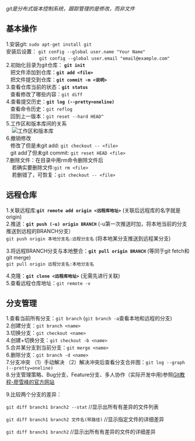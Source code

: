 *git是分布式版本控制系统，跟踪管理的是修改，而非文件*

## 基本操作
1.安装git: `sudo apt-get install git`    
安装后设置： `git config --global user.name "Your Name"`  
&nbsp;&nbsp;&nbsp;&nbsp;&nbsp;&nbsp;&nbsp;&nbsp;&nbsp;&nbsp;&nbsp;&nbsp;&nbsp;&nbsp;&nbsp;&nbsp;&nbsp;&nbsp;&nbsp;&nbsp;&nbsp;&nbsp;&nbsp;`git config --global user.email "email@example.com"`  
2.初始化目录为git仓库： **`git init`**  
&nbsp;&nbsp;&nbsp;把文件添加到仓库：**`git add <file>`**  
&nbsp;&nbsp;&nbsp;把文件提交到仓库：**`git commit -m <说明>`**  
3.查看仓库当前的状态：**`git status`**  
&nbsp;&nbsp;&nbsp;查看修改了哪些内容：`git diff`  
4.查看提交历史：**`git log (--pretty=oneline)`**  
&nbsp;&nbsp;&nbsp;查看命令历史：`git reflog`  
&nbsp;&nbsp;&nbsp;回到上一版本：`git reset --hard HEAD^ `  
5.工作区和版本库间的关系  
&nbsp;&nbsp;&nbsp;&nbsp;![工作区和版本库](https://static.liaoxuefeng.com/files/attachments/919020037470528/0)  
6.撤销修改  
&nbsp;&nbsp;&nbsp;修改了但是未git add: `git checkout -- <file>`  
&nbsp;&nbsp;&nbsp;git add了但未git commit: `git reset HEAD <file>`  
7.删除文件：在目录中用rm命令删除文件后  
&nbsp;&nbsp;&nbsp;&nbsp;若确实要删除文件:`git rm <file>`  
&nbsp;&nbsp;&nbsp;&nbsp;若删错了，可恢复：`git checkout -- <file>`

## 远程仓库  
1.关联远程库:**`git remote add origin <远程库地址>`** (关联后远程库的名字就是origin)  
2.推送：**`git push (-u) origin BRANCH`** (-u第一次推送时加，将本地当前的分支推送到远程的BRANCH分支）  
         `git push origin 本地分支名:远程分支名` (将本地某分支推送到远程某分支)
         
3.将远程BRANCH分支与本地整合：**`git pull origin BRANCH`** (等同于git fetch和git merge)  
         `git pull origin 远程分支名:本地分支名`

4.克隆：**`git clone <远程库地址>`** (无需先进行关联)  
5.查看远程仓库地址：`git remote -v`

## 分支管理  
1.查看当前所有分支：`git branch`   (`git branch -a`查看本地和远程的分支)  
2.创建分支：`git branch <name>`  
3.切换分支：`git checkout <name>`  
4.创建+切换分支：`git checkout -b <name>`  
5.合并某分支到当前分支：`git merge <name>`  
6.删除分支：`git branch -d <name>`  
7.分支冲突 （1）手动解决 （2）解决冲突后查看分支合并图：`git log --graph (--pretty=oneline)`  
8.分支管理策略、Bug分支、Feature分支、多人协作（实际开发中用)参照[Git教程-廖雪峰的官方网站](https://www.liaoxuefeng.com/wiki/0013739516305929606dd18361248578c67b8067c8c017b000/)

9.比较两个分支的差异：

`git diff branch1 branch2 --stat`   //显示出所有有差异的文件列表

`git diff branch1 branch2 文件名(带路径)`   //显示指定文件的详细差异

`git diff branch1 branch2`      //显示出所有有差异的文件的详细差异
